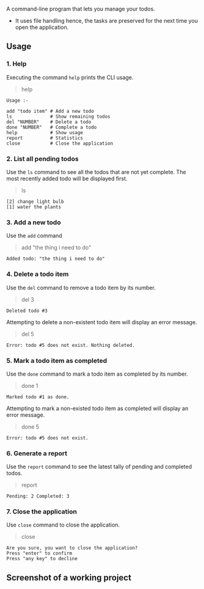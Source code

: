 A command-line program that lets you manage your todos.

- It uses file handling hence, the tasks are preserved for the next time you open the application.


## Usage

### 1. Help

Executing the command `help` prints the CLI usage.

> help

```
Usage :-

add "todo item" # Add a new todo
ls              # Show remaining todos
del "NUMBER"    # Delete a todo
done "NUMBER"   # Complete a todo
help            # Show usage
report          # Statistics
close           # Close the application
```   

### 2. List all pending todos

Use the `ls` command to see all the todos that are not yet complete. The most recently added todo will be displayed first.

> ls

```
[2] change light bulb
[1] water the plants
```

### 3. Add a new todo

Use the `add` command

> add "the thing i need to do"

```
Added todo: "the thing i need to do"
```

### 4. Delete a todo item

Use the `del` command to remove a todo item by its number.

> del 3

```
Deleted todo #3
```

Attempting to delete a non-existent todo item will display an error message.

> del 5

```
Error: todo #5 does not exist. Nothing deleted.
```

### 5. Mark a todo item as completed

Use the `done` command to mark a todo item as completed by its number.

> done 1

```
Marked todo #1 as done.
```

Attempting to mark a non-existed todo item as completed will display an error message.

> done 5

```
Error: todo #5 does not exist.
```

### 6. Generate a report

Use the `report` command to see the latest tally of pending and completed todos.

> report

```
Pending: 2 Completed: 3
```

### 7. Close the application

Use `close` command to close the application.

> close

```
Are you sure, you want to close the application?
Press "enter" to confirm
Press "any key" to decline
```


## Screenshot of a working project

